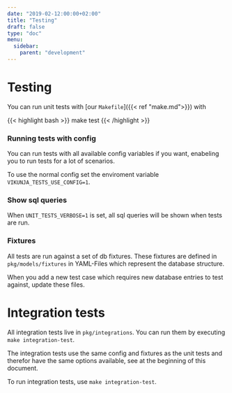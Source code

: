 ```yaml
---
date: "2019-02-12:00:00+02:00"
title: "Testing"
draft: false
type: "doc"
menu:
  sidebar:
    parent: "development"
---
```


# Testing

You can run unit tests with [our `Makefile`]({{< ref "make.md">}}) with

{{< highlight bash >}}
make test
{{< /highlight >}}

### Running tests with config

You can run tests with all available config variables if you want, enabeling you to run tests for a lot of scenarios.

To use the normal config set the enviroment variable `VIKUNJA_TESTS_USE_CONFIG=1`.

### Show sql queries

When `UNIT_TESTS_VERBOSE=1` is set, all sql queries will be shown when tests are run.

### Fixtures

All tests are run against a set of db fixtures.
These fixtures are defined in `pkg/models/fixtures` in YAML-Files which represent the database structure.

When you add a new test case which requires new database entries to test against, update these files.

# Integration tests

All integration tests live in `pkg/integrations`.
You can run them by executing `make integration-test`.

The integration tests use the same config and fixtures as the unit tests and therefor have the same options available,
see at the beginning of this document.

To run integration tests, use `make integration-test`.

